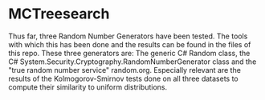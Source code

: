 # MCTreesearch
Thus far, three Random Number Generators have been tested. The tools with which this has been done and the results can be found in the files of this repo. These three generators are: The generic C# Random class, the C# System.Security.Cryptography.RandomNumberGenerator class and the "true random number service" random.org. 
Especially relevant are the results of the Kolmogorov-Smirnov tests done on all three datasets to compute their similarity to uniform distributions. 

